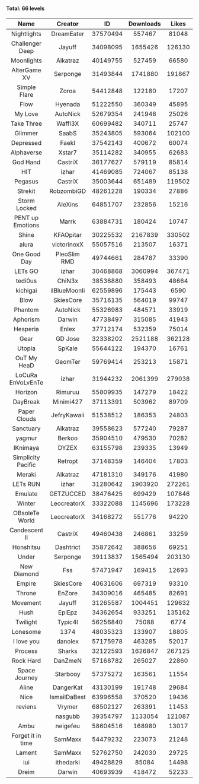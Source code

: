 #### Total: 66 levels

| Name | Creator | ID | Downloads | Likes |
|:---:|:---:|:---:|:---:|:---:|
| Nightlights | DreamEater | 37570494 | 557467 | 81048
| Challenger Deep | Jayuff | 34098095 | 1655426 | 126130
| Moonlights | Alkatraz | 40149755 | 527459 | 66580
| AlterGame XV | Serponge | 31493844 | 1741880 | 191867
| Simple Flare | Zoroa | 54412848 | 122180 | 17207
| Flow | Hyenada | 51222550 | 360349 | 45895
| My Love | AutoNick | 52679354 | 241946 | 25026
| Take Three | Waffl3X | 60699482 | 340711 | 25747
| Glimmer | SaabS | 35243805 | 593064 | 102100
| Depressed | FaekI | 37542143 | 400672 | 60074
| Alphaverse | Xstar7 | 35114282 | 340955 | 62683
| God Hand | CastriX | 36177627 | 579119 | 85814
| HIT | izhar | 41469085 | 724067 | 85138
| Pegasus | CastriX | 35003644 | 651489 | 119502
| Strekit | RobzombiGD | 48261228 | 190334 | 27886
| Storm Locked | AleXins | 64851707 | 232856 | 15216
| PENT up Emotions | Marrk | 63884731 | 180424 | 10747
| Shine | KFAOpitar | 30225532 | 2167839 | 330502
| alura | victorinoxX | 55057516 | 213507 | 16371
| One Good Day | PleoSlim RMD | 49744661 | 284787 | 33390
| LETs GO | izhar | 30468868 | 3060994 | 367471
| tedi0us | ChiN3x | 38536880 | 358493 | 48664
| kichigai | iIBlueMoonIi | 62559896 | 175443 | 6590
| Blow | SkiesCore | 35716135 | 564019 | 99747
| Phantom | AutoNick | 55326983 | 484571 | 33919
| Aphorism | Darwin | 47738497 | 315085 | 41943
| Hesperia | Enlex | 37712174 | 532359 | 75014
| Gear | GD Jose | 32338202 | 2521188 | 362128
| Utopia | SpKale | 55644122 | 194370 | 16761
| OuT My HeaD | GeomTer | 59769414 | 253213 | 15871
| LoCuRa EnVoLvEnTe | izhar | 31944232 | 2061399 | 279038
| Horizon | Rimuruu | 55809935 | 147279 | 18422
| DayBreak | Minimi427 | 37113391 | 503962 | 89709
| Paper Clouds | JefryKawaii | 51538512 | 186353 | 24803
| Sanctuary | Alkatraz | 39558623 | 577240 | 79287
| yagmur | Berkoo | 35904510 | 479530 | 70282
| IKnimaya | DYZEX | 63155798 | 239335 | 13949
| Simplicity Pacific | Retropt | 37148359 | 146404 | 17803
| Meraki | Alkatraz | 47181310 | 349176 | 41980
| LETs  RUN | izhar | 31280642 | 1903920 | 272261
| Emulate | GETZUCCED | 38476425 | 699429 | 107846
| Winter | LeocreatorX | 33322088 | 1145696 | 173228
| OBsoleTe World | LeocreatorX | 34168272 | 551776 | 94220
| Candescent II | CastriX | 49460438 | 246861 | 33259
| Honshitsu | Dashtrict | 35872642 | 388656 | 69251
| Under | Serponge | 39113837 | 1565494 | 203130
| New Diamond | Fss | 57471947 | 169415 | 12693
| Empire | SkiesCore | 40631606 | 697319 | 93310
| Throne | EnZore | 34309016 | 465485 | 82691
| Movement | Jayuff | 31265587 | 1004451 | 129632
| Hush | EpiEpz | 34362654 | 933251 | 135162
| Twilight | Typic4l | 56256840 | 75088 | 6774
| Lonesome | 1374 | 48035323 | 133907 | 18805
| I love you | danolex | 57175978 | 463285 | 52017
| Process | Sharks | 32122593 | 1626847 | 267125
| Rock Hard | DanZmeN | 57168782 | 265027 | 22860
| Space Journey | Starbooy | 57375272 | 163561 | 11554
| Aline | DangerKat | 43130199 | 191748 | 29684
| Nice | IsmailDaBest | 63996558 | 370520 | 19436
| reviens | Vrymer | 68502127 | 263391 | 11453
|   | nasgubb | 39354797 | 1133054 | 121087
| Ambu | neigefeu | 58604516 | 168980 | 13017
| Forget it in time | SamMaxx | 54479232 | 223073 | 21248
| Lament | SamMaxx | 52762750 | 242030 | 29725
| iui | ithedarki | 49428829 | 85084 | 14498
| Dreim | Darwin | 40693939 | 418472 | 52233

